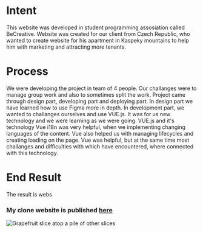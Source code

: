# Intent
This website was developed in student programming assosiation called BeCreative. Website was created for our client from Czech Republic, who wanted to create website for his apartment in Kaspeky mountains to help him with marketing and attracting more tenants.

# Process
We were developing the project in team of 4 people. Our challanges were to manage group work and also to sometimes split the work. Project came through design part, developing part and deploying part. In design part we have learned how to use Figma more in depth. In development part, we wanted to challanges ourselves and use VUE.js. It was for us new technology and we were learning as we were going. VUE.js and it's technology Vue i18n was very helpful, when we implementing changing languages of the content. Vue also helped us with managing lifecycles and creating loading on the page. Vue was helpful, but at the same time most challanges and difficulties with which have encountered, where connected with this technology.

# End Result
The result is webs
<h3>My clone website is published <a href="https://kasperky440.cz">here</a></h3>

<img 
     src="img/SocialFoodies2.png"
     alt="Grapefruit slice atop a pile of other slices">
